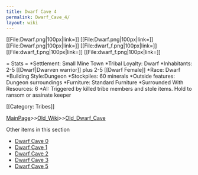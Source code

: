 ```yaml
---
title: Dwarf Cave 4
permalink: Dwarf_Cave_4/
layout: wiki
---
```

[[File:Dwarf.png|100px|link=]]
[[File:Dwarf.png|100px|link=]]
[[File:Dwarf.png|100px|link=]]
[[File:dwarf_f.png|100px|link=]]
[[File:dwarf_f.png|100px|link=]]
[[File:dwarf_f.png|100px|link=]]

= Stats =
*Settlement: Small Mine Town
*Tribal Loyalty: Dwarf
*Inhabitants: 2-5 [[Dwarf|Dwarven warrior]] plus 2-5 [[Dwarf Female]]
*Race: Dwarf 
*Building Style:Dungeon
*Stockpiles: 60 minerals 
*Outside features: Dungeon surroundings
*Furniture: Standard Furniture
*Surrounded With Resources: 6 
*AI: Triggered by killed tribe members and stole items. Hold to ransom or assinate keeper

[[Category: Tribes]]

[MainPage](/keeperrl_wiki/ "wikilink")>>[Old_Wiki](/keeperrl_wiki/Old_Wiki "wikilink")>>[Old_Dwarf_Cave](/keeperrl_wiki/Old_Dwarf_Cave "wikilink")

Other items in this section
-    [Dwarf Cave 0](/keeperrl_wiki/Dwarf_Cave_0 "wikilink")
-    [Dwarf Cave 1](/keeperrl_wiki/Dwarf_Cave_1 "wikilink")
-    [Dwarf Cave 2](/keeperrl_wiki/Dwarf_Cave_2 "wikilink")
-    [Dwarf Cave 3](/keeperrl_wiki/Dwarf_Cave_3 "wikilink")
-    [Dwarf Cave 5](/keeperrl_wiki/Dwarf_Cave_5 "wikilink")
